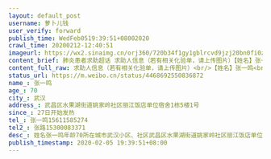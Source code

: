 ```yaml
---
layout: default_post
username: 萝卜儿钱
user_verify: forward
publish_time: WedFeb0519:39:51+08002020
crawl_time: 20200212-12:40:51
imageurl: https://wx2.sinaimg.cn/orj360/720b34f1gy1gblrcvd9jzj20bn0fi0ze.jpg,https://wx3.sinaimg.cn/orj360/720b34f1gy1gblrcvrdv1j20cw09oafe.jpg
content_brief: 肺炎患者求助超话 求助人信息（若有相关化验单，请上传图片）【姓名】张一鸣【年龄】70【所在城市】武汉【所在小区、社区】武昌区水果湖街道姚家岭社区丽江饭店单位宿舍1栋5楼1号【患病时间】27日开始发热【联系方式】张一鸣 15611585274【其他紧急联系人】张路 15300083371【病情描述】姓 ...全文
content_full_raw: 求助人信息（若有相关化验单，请上传图片）<br/>【姓名】张一鸣<br/>【年龄】70<br/>【所在城市】武汉<br/>【所在小区、社区】武昌区水果湖街道姚家岭社区丽江饭店单位宿舍1栋5楼1号<br/>【患病时间】27日开始发热<br/>【联系方式】张一鸣15611585274<br/>【其他紧急联系人】张路15300083371<br/>【病情描述】姓名：张一鸣<br/>年龄：70<br/>所在城市：武汉<br/>小区、社区武昌区水果湖街道姚家岭社区丽江饭店单位宿舍1栋5楼1号<br/>患病时间：27日开始发热<br/>病情描速：70岁男重度糖尿病<br/>1月27左右开始发热38度，有腹泻，<br/>1月31日在7医院ct检查双肺病毒感染，多片磨玻璃影。<br/>2月4日做核酸检测。全身乏力、严重呼吸困难。<br/>31日开始口服药：奥司他韦、阿奇霉素、连花清瘟和泰诺、芬必得。<br/>联系方： 张一鸣15611585274<br/>紧急联系人：张路15300083371
status_url: https://m.weibo.cn/status/4468692550836872
name_: 张一鸣
age_: 70
city_: 武汉
address_: 武昌区水果湖街道姚家岭社区丽江饭店单位宿舍1栋5楼1号
since_: 27日开始发热
tel_: 张一鸣15611585274
tel2_: 张路15300083371
desc_: 姓名张一鸣年龄70所在城市武汉小区、社区武昌区水果湖街道姚家岭社区丽江饭店单位宿舍1栋5楼1号患病时间27日开始发热病情描速70岁男重度糖尿病1月27左右开始发热38度，有腹泻，1月31日在7医院ct检查双肺病毒感染，多片磨玻璃影。2月4日做核酸检测。全身乏力、严重呼吸困难。31日开始口服药奥司他韦、阿奇霉素、连花清瘟和泰诺、芬必得。联系方 张一鸣15611585274紧急联系人张路15300083371
publish_timestamp: 2020-02-05 19:39:51+08:00
---
```

